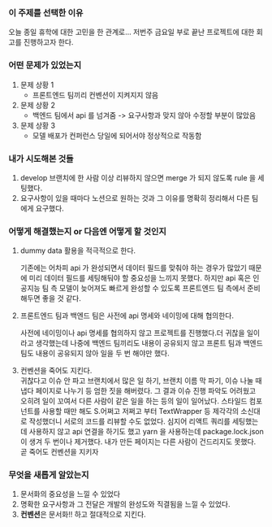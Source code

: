 ### 이 주제를 선택한 이유

오늘 종일 휴학에 대한 고민을 한 관계로... 저번주 금요일 부로 끝난 프로젝트에 대한 회고를 진행하고자 한다.

### 어떤 문제가 있었는지

1. 문제 상황 1
   - 프론트엔드 팀끼리 컨벤션이 지켜지지 않음
2. 문제 상황 2
   - 백엔드 팀에서 api 를 넘겨줌 -> 요구사항과 맞지 않아 수정할 부분이 많았음
3. 문제 상황 3
   - 모델 배포가 컨퍼런스 당일에 되어서야 정상적으로 작동함

### 내가 시도해본 것들

1. develop 브랜치에 한 사람 이상 리뷰하지 않으면 merge 가 되지 않도록 rule 을 세팅했다.
2. 요구사항이 있을 때마다 노션으로 원하는 것과 그 이유를 명확히 정리해서 다른 팀에게 요구했다.

### 어떻게 해결했는지 or 다음엔 어떻게 할 것인지

1. dummy data 활용을 적극적으로 한다.<br>

   기존에는 어차피 api 가 완성되면서 데이터 필드를 맞춰야 하는 경우가 많았기 때문에 미리 데이터 필드를 세팅해둬야 할 중요성을 느끼지 못했다. 하지만 api 혹은 인공지능 팀 측 모델이 늦어져도 빠르게 완성할 수 있도록 프론트엔드 팀 측에서 준비해두면 좋을 것 같다.

2. 프론트엔드 팀과 백엔드 팀은 사전에 api 명세와 네이밍에 대해 협의한다.<br>

   사전에 네이밍이나 api 명세를 협의하지 않고 프로젝트를 진행했다.더 귀찮을 일이라고 생각했는데 나중에 백엔드 팀끼리도 내용이 공유되지 않고 프론트 팀과 백엔드 팀도 내용이 공유되지 않아 일을 두 번 해야만 했다.

3. 컨벤션을 죽어도 지킨다. <br>
   귀찮다고 이슈 안 파고 브랜치에서 많은 일 하기, 브랜치 이름 막 파기, 이슈 나눌 때 냅다 페이지로 나누기 등 엄한 짓을 해버렸다. 그 결과 이슈 진행 파악도 어려웠고 오히려 일이 꼬여서 다른 사람이 같은 일을 하는 등의 일이 일어났다. 스타일드 컴포넌트를 사용할 때만 해도 S.어쩌고 저쩌고 부터 TextWrapper 등 제각각의 소신대로 작성했더니 서로의 코드를 리뷰할 수도 없었다. 심지어 리액트 쿼리를 세팅했는데 사용하지 않고 api 연결을 하기도 했고 yarn 을 사용하는데 package.lock.json 이 생겨 두 번이나 제거했다. 내가 만든 페이지는 다른 사람이 건드리지도 못했다. 곧 죽어도 컨벤션을 지키자

### 무엇을 새롭게 알았는지

1. 문서화의 중요성을 느낄 수 있었다
2. 명확한 요구사항과 그 전달은 개발의 완성도와 직결됨을 느낄 수 있었다.
3. **컨벤션**은 문서화!! 하고 절대적으로 지킨다.
